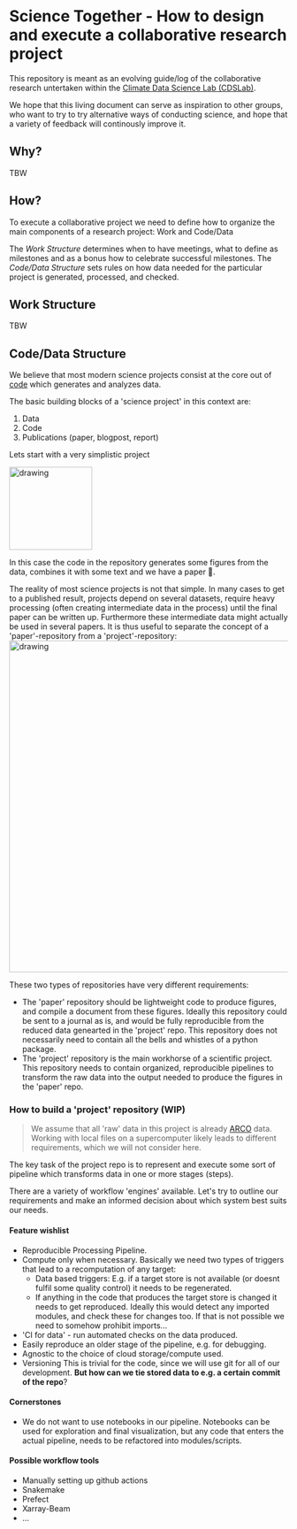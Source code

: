 # Science Together - How to design and execute a collaborative research project

This repository is meant as an evolving guide/log of the collaborative research untertaken within the [Climate Data Science Lab (CDSLab)](https://medium.com/pangeo/announcing-the-climate-data-science-lab-funded-by-the-moore-foundation-4bc4314ac02d).

We hope that this living document can serve as inspiration to other groups, who want to try to try alternative ways of conducting science, and hope that a variety of feedback will continously improve it.

## Why?

TBW
<!-- So what is wrong with the current way of doing research? 

Most research (at least in broader climate science), is conducted mostly in isolation. This means that  -->


## How? 

To execute a collaborative project we need to define how to organize the main components of a research project: Work and Code/Data

The *Work Structure* determines when to have meetings, what to define as milestones and as a bonus how to celebrate successful milestones.
The *Code/Data Structure* sets rules on how data needed for the particular project is generated, processed, and checked.

## Work Structure

TBW

## Code/Data Structure

We believe that most modern science projects consist at the core out of [code](https://www.chronicle.com/article/the-scientific-paper-is-outdated/?cid=gen_sign_in) which generates and analyzes data.

The basic building blocks of a 'science project' in this context are:
1. Data
2. Code
3. Publications (paper, blogpost, report)

Lets start with a very simplistic project

<img src="https://i.imgur.com/1WPVg0j.png" alt="drawing" width="150"/>

In this case the code in the repository generates some figures from the data, combines it with some text and we have a paper 🤗.

The reality of most science projects is not that simple. In many cases to get to a published result, projects depend on several datasets, require heavy processing (often creating intermediate data in the process) until the final paper can be written up. Furthermore these intermediate data might actually be used in several papers. It is thus useful to separate the concept of a 'paper'-repository from a 'project'-repository:
<img src="https://i.imgur.com/lWfM3J6.png" alt="drawing" width="600"/>

These two types of repositories have very different requirements:

- The 'paper' repository should be lightweight code to produce figures, and compile a document from these figures. Ideally this repository could be sent to a journal as is, and would be fully reproducible from the reduced data genearted in the 'project' repo. This repository does not necessarily need to contain all the bells and whistles of a python package.
- The 'project' repository is the main workhorse of a scientific project. This repository needs to contain organized, reproducible pipelines to transform the raw data into the output needed to produce the figures in the 'paper' repo.

### How to build a 'project' repository (WIP)

> We assume that all 'raw' data in this project is already [ARCO]() data. Working with local files on a supercomputer likely leads to different requirements, which we will not consider here.

The key task of the project repo is to represent and execute some sort of pipeline which transforms data in one or more stages (steps). 

There are a variety of workflow 'engines' available. Let's try to outline our requirements and make an informed decision about which system best suits our needs.

#### Feature wishlist
- Reproducible Processing Pipeline.
- Compute only when necessary.
Basically we need two types of triggers that lead to a recomputation of any target:
  - Data based triggers: E.g. if a target store is not available (or doesnt fulfil some quality control) it needs to be regenerated.
  - If anything in the code that produces the target store is changed it needs to get reproduced. Ideally this would detect any imported modules, and check these for changes too. If that is not possible we need to somehow prohibit imports...
- 'CI for data' - run automated checks on the data produced.
- Easily reproduce an older stage of the pipeline, e.g. for debugging.
- Agnostic to the choice of cloud storage/compute used.
- Versioning
This is trivial for the code, since we will use git for all of our development. **But how can we tie stored data to e.g. a certain commit of the repo**?

#### Cornerstones

- We do not want to use notebooks in our pipeline. Notebooks can be used for exploration and final visualization, but any code that enters the actual pipeline, needs to be refactored into modules/scripts.

#### Possible workflow tools

- Manually setting up github actions
- Snakemake
- Prefect
- Xarray-Beam
- ...
